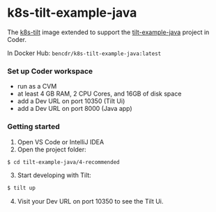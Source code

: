# k8s-tilt-example-java

The [k8s-tilt](../k8s-tilt) image extended to support the [tilt-example-java](https://github.com/tilt-dev/tilt-example-java) project in Coder.

In Docker Hub: `bencdr/k8s-tilt-example-java:latest`

### Set up Coder workspace
- run as a CVM
- at least 4 GB RAM, 2 CPU Cores, and 16GB of disk space
- add a Dev URL on port 10350 (Tilt Ui)
- add a Dev URL on port 8000 (Java app)

### Getting started
1. Open VS Code or IntelliJ IDEA
2. Open the project folder: 
```sh
$ cd tilt-example-java/4-recommended
```
3. Start developing with Tilt:
```sh
$ tilt up
```
4. Visit your Dev URL on port 10350 to see the Tilt Ui.